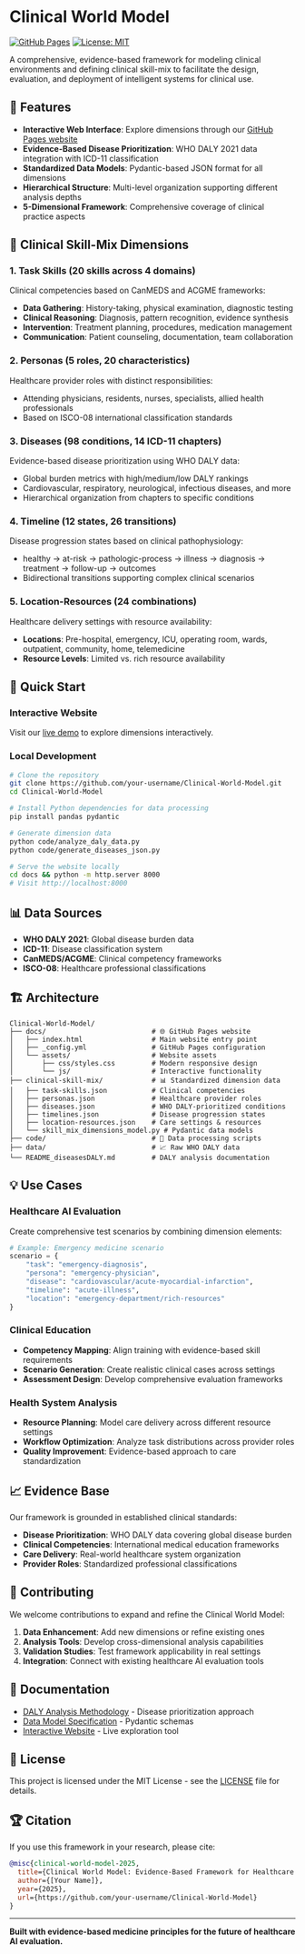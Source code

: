 # Clinical World Model

[![GitHub Pages](https://img.shields.io/badge/GitHub%20Pages-Live%20Demo-blue)](https://sdamirsa.github.io/Clinical-World-Model)
[![License: MIT](https://img.shields.io/badge/License-MIT-yellow.svg)](https://opensource.org/licenses/MIT)

A comprehensive, evidence-based framework for modeling clinical environments and defining clinical skill-mix to facilitate the design, evaluation, and deployment of intelligent systems for clinical use.

## 🌟 Features

- **Interactive Web Interface**: Explore dimensions through our [GitHub Pages website](https://your-username.github.io/Clinical-World-Model)
- **Evidence-Based Disease Prioritization**: WHO DALY 2021 data integration with ICD-11 classification
- **Standardized Data Models**: Pydantic-based JSON format for all dimensions
- **Hierarchical Structure**: Multi-level organization supporting different analysis depths
- **5-Dimensional Framework**: Comprehensive coverage of clinical practice aspects

## 🏥 Clinical Skill-Mix Dimensions

### 1. **Task Skills** (20 skills across 4 domains)
Clinical competencies based on CanMEDS and ACGME frameworks:
- **Data Gathering**: History-taking, physical examination, diagnostic testing
- **Clinical Reasoning**: Diagnosis, pattern recognition, evidence synthesis  
- **Intervention**: Treatment planning, procedures, medication management
- **Communication**: Patient counseling, documentation, team collaboration

### 2. **Personas** (5 roles, 20 characteristics)
Healthcare provider roles with distinct responsibilities:
- Attending physicians, residents, nurses, specialists, allied health professionals
- Based on ISCO-08 international classification standards

### 3. **Diseases** (98 conditions, 14 ICD-11 chapters)
Evidence-based disease prioritization using WHO DALY data:
- Global burden metrics with high/medium/low DALY rankings
- Cardiovascular, respiratory, neurological, infectious diseases, and more
- Hierarchical organization from chapters to specific conditions

### 4. **Timeline** (12 states, 26 transitions)
Disease progression states based on clinical pathophysiology:
- healthy → at-risk → pathologic-process → illness → diagnosis → treatment → follow-up → outcomes
- Bidirectional transitions supporting complex clinical scenarios

### 5. **Location-Resources** (24 combinations)
Healthcare delivery settings with resource availability:
- **Locations**: Pre-hospital, emergency, ICU, operating room, wards, outpatient, community, home, telemedicine
- **Resource Levels**: Limited vs. rich resource availability

## 🚀 Quick Start

### Interactive Website
Visit our [live demo](https://your-username.github.io/Clinical-World-Model) to explore dimensions interactively.

### Local Development
```bash
# Clone the repository
git clone https://github.com/your-username/Clinical-World-Model.git
cd Clinical-World-Model

# Install Python dependencies for data processing
pip install pandas pydantic

# Generate dimension data
python code/analyze_daly_data.py
python code/generate_diseases_json.py

# Serve the website locally
cd docs && python -m http.server 8000
# Visit http://localhost:8000
```

## 📊 Data Sources

- **WHO DALY 2021**: Global disease burden data
- **ICD-11**: Disease classification system
- **CanMEDS/ACGME**: Clinical competency frameworks
- **ISCO-08**: Healthcare professional classifications

## 🏗️ Architecture

```
Clinical-World-Model/
├── docs/                          # 🌐 GitHub Pages website
│   ├── index.html                 # Main website entry point
│   ├── _config.yml                # GitHub Pages configuration
│   └── assets/                    # Website assets
│       ├── css/styles.css         # Modern responsive design
│       └── js/                    # Interactive functionality
├── clinical-skill-mix/            # 📊 Standardized dimension data
│   ├── task-skills.json           # Clinical competencies
│   ├── personas.json              # Healthcare provider roles
│   ├── diseases.json              # WHO DALY-prioritized conditions
│   ├── timelines.json             # Disease progression states
│   ├── location-resources.json    # Care settings & resources
│   └── skill_mix_dimensions_model.py # Pydantic data models
├── code/                          # 🔧 Data processing scripts
├── data/                          # 📈 Raw WHO DALY data
└── README_diseasesDALY.md         # DALY analysis documentation
```

## 💡 Use Cases

### Healthcare AI Evaluation
Create comprehensive test scenarios by combining dimension elements:
```python
# Example: Emergency medicine scenario
scenario = {
    "task": "emergency-diagnosis",
    "persona": "emergency-physician", 
    "disease": "cardiovascular/acute-myocardial-infarction",
    "timeline": "acute-illness",
    "location": "emergency-department/rich-resources"
}
```

### Clinical Education
- **Competency Mapping**: Align training with evidence-based skill requirements
- **Scenario Generation**: Create realistic clinical cases across settings
- **Assessment Design**: Develop comprehensive evaluation frameworks

### Health System Analysis
- **Resource Planning**: Model care delivery across different resource settings
- **Workflow Optimization**: Analyze task distributions across provider roles
- **Quality Improvement**: Evidence-based approach to care standardization

## 📈 Evidence Base

Our framework is grounded in established clinical standards:

- **Disease Prioritization**: WHO DALY data covering global disease burden
- **Clinical Competencies**: International medical education frameworks
- **Care Delivery**: Real-world healthcare system organization
- **Provider Roles**: Standardized professional classifications

## 🤝 Contributing

We welcome contributions to expand and refine the Clinical World Model:

1. **Data Enhancement**: Add new dimensions or refine existing ones
2. **Analysis Tools**: Develop cross-dimensional analysis capabilities  
3. **Validation Studies**: Test framework applicability in real settings
4. **Integration**: Connect with existing healthcare AI evaluation tools

## 📖 Documentation

- [DALY Analysis Methodology](README_diseasesDALY.md) - Disease prioritization approach
- [Data Model Specification](clinical-skill-mix/skill_mix_dimensions_model.py) - Pydantic schemas
- [Interactive Website](https://your-username.github.io/Clinical-World-Model) - Live exploration tool

## 📄 License

This project is licensed under the MIT License - see the [LICENSE](LICENSE) file for details.

## 🏆 Citation

If you use this framework in your research, please cite:

```bibtex
@misc{clinical-world-model-2025,
  title={Clinical World Model: Evidence-Based Framework for Healthcare AI Evaluation},
  author={[Your Name]},
  year={2025},
  url={https://github.com/your-username/Clinical-World-Model}
}
```

---

**Built with evidence-based medicine principles for the future of healthcare AI evaluation.** 
